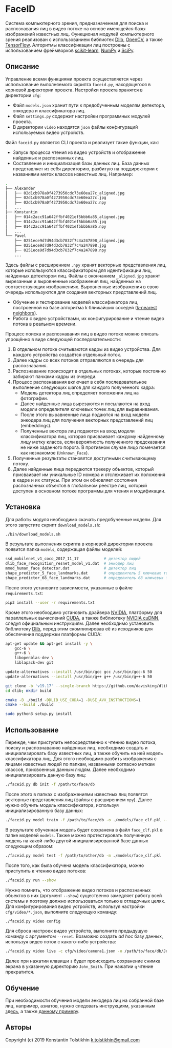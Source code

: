 # FaceID

Система компьютерного зрения, предназначенная для поиска и распознавания лиц в видео потоке на основе имеющейся базы изображений известных лиц. Функционал модулей компьютерного зрения реализован с использованием библиотек [Dlib](http://dlib.net/), [OpenCV](https://opencv.org/), а также [TensorFlow](https://www.tensorflow.org/). Алгоритмы классификации лиц построены с использованием фреймворков [scikit-learn](https://scikit-learn.org/stable/), [NumPy](https://numpy.org/) и [SciPy](https://www.scipy.org/).

## Описание

Управление всеми функциями проекта осуществляется через использование выполняемого скрипта `faceid.py`, находящегося в корневой директории проекта. Настройки проекта хранятся в директории `cfg`:

* Файл `models.json` хранит пути к предобученным моделям детектора, энкодера и классификатора лиц.
* Файл `settings.py` содержит настройки программных модулей проекта.
* В директории `video` находятся `json` файлы конфигураций используемых видео устройств.

Файл `faceid.py` является CLI проекта и реализует такие функции, как:

* Запуск процесса чтения из видео устройств и отображение найденных и распознанных лиц.
* Составление и инициализация базы данных лиц. База данных представляет из себя директорию, разбитую на поддиректории с названиями меток классов известных лиц. Например:

```bash
.
├── Alexander
│   ├── 02d1cb978a0f4273950cdc73e60ea27c_aligned.jpg
│   ├── 02d1cb978a0f4273950cdc73e60ea27c.jpg
│   ├── 02d1cb978a0f4273950cdc73e60ea27c.npy
│   ...
├── Konstantin
│   ├── 014c2acc91a642ffbf4021ef5bbb6a85_aligned.jpg
│   ├── 014c2acc91a642ffbf4021ef5bbb6a85.jpg
│   ├── 014c2acc91a642ffbf4021ef5bbb6a85.npy
│   ...
└── Pavel
    ├── 0251ece9d7d94d3cb7832f7c4a247898_aligned.jpg
    ├── 0251ece9d7d94d3cb7832f7c4a247898.jpg
    ├── 0251ece9d7d94d3cb7832f7c4a247898.npy
    ...
```
Здесь файлы с расширением `.npy` хранят векторные представления лиц, которые используются классификатором для идентификации лиц, найденных детектором лиц. Файлы с окончанием `_aligned.jpg` хранят вырезанные и выровненные изображения лиц, найденных на соответствующих изображениях. Выровненные изображения в свою очередь используются для создания векторных представлений лиц.

* Обучение и тестирование моделей классификатора лиц, построенной на базе алгоритма k ближайших соседей ([k-nearest neighbors](https://en.wikipedia.org/wiki/K-nearest_neighbors_algorithm)).
* Работа с видео устройствами, их конфигурирование и чтение видео потока в реальном времени.

Процесс поиска и распознавания лиц в видео потоке можно описать упрощённо в виде следующей последовательности:

1. В отдельном потоке считываются кадры из видео устройства. Для каждого устройства создаётся отдельный поток.
2. Далее кадры со всех потоков отправляются в очередь для распознавания.
3. Распознавание происходит в отдельных потоках, которые постоянно забирают пачками кадры из очереди.
4. Процесс распознавания включает в себя последовательное выполнение следующих шагов для каждого полученного кадра:
    * Модель детектора лиц определяет положения лиц на фотографии.
    * Далее найденные лица вырезаются и посылаются на вход модели определителя ключевых точек лиц для выравнивания.
    * После этого выравненные лица подаются на вход модели энкодера лиц для получения векторных представлений лиц (embeddings).
    * Полученные вектора лиц подаются на вход модели классификатора лиц, которая присваивает каждому найденному лицу метку класса, если вероятность полученного предсказания не ниже заданного порога. В противном случае лицо помечается как незнакомое (`Unknown_Face`).
5. Полученные результаты становятся доступными считывающему потоку.
6. Далее найденные лица передаются трекеру объектов, который присваивает им уникальные ID номера и отслеживает их положения в кадре и их статусы. При этом он обновляет состояния распознанных объектов в глобальном реестре лиц, который доступен в основном потоке программы для чтения и модификации.

## Установка

Для работы модуля необходимо скачать предобученные модели. Для этого запустите скрипт `download_models.sh`:
```bash
./bin/download_models.sh
```
В результате выполнения скрипта в корневой директории проекта появится папка `models`, содержащая файлы моделей:
```bash
ssd_mobilenet_v1_coco_2017_11_17           # детектор людей
dlib_face_recognition_resnet_model_v1.dat  # энкодер лиц
mmod_human_face_detector.dat               # детектор лиц
shape_predictor_5_face_landmarks.dat       # определитель 5 ключевых точек лиц
shape_predictor_68_face_landmarks.dat      # определитель 68 ключевых точек лиц (используется по умолчанию)
```
После этого установите зависимости, указанные в файле `requirements.txt`:
```bash
pip3 install --user -r requirements.txt
```
Кроме этого необходимо установить драйвера [NVIDIA](https://www.nvidia.com/Download/index.aspx?lang=en-us), платформу для параллельных вычислений [CUDA](https://developer.nvidia.com/cuda-zone), а также библиотеку [NVIDIA cuDNN](https://developer.nvidia.com/cudnn), следуя официальным инструкциям. Далее необходимо установить библиотеку [Dlib](http://dlib.net/), перед этим скомпилировав её из исходников для обеспечения поддержки платформы CUDA:
```bash
apt-get update && apt-get install -y \
    gcc-6 \
    g++-6 \
    libopenblas-dev \
    liblapack-dev git

update-alternatives --install /usr/bin/gcc gcc /usr/bin/gcc-6 50
update-alternatives --install /usr/bin/g++ g++ /usr/bin/g++-6 50

git clone -b 'v19.17' --single-branch https://github.com/davisking/dlib.git
cd dlib; mkdir build

cmake -B ./build -DDLIB_USE_CUDA=1 -DUSE_AVX_INSTRUCTIONS=1
cmake --build ./build

sudo python3 setup.py install
```

## Использование

Пережде, чем приступить непосредственно к чтению видео потока, поиску и распознаванию найденных лиц, необходимо создать и инициализировать базу известных лиц, а также обучить на ней модель классификатора лиц. Для этого необходимо разбить изображения с лицами известных людей по папкам, названными согласно меткам классов, присвоенных данным людям. Далее необходимо инициализировать данную базу лиц:
```bash
./faceid.py db init -f /path/to/face/db
```
После этого в папках с изображениями известных лиц появятся векторные представления лиц (файлы с расширением `npy`). Далее нужно обучить модель классификатора, используя инициализированную базу данных:
```bash
./faceid.py model train -f /path/to/face/db -o ./models/face_clf.pkl --optimize
```
В результате обученная модель будет сохранена в файл `face_clf.pkl` в папке моделей `models`. Также можно протестировать полученную модель на какой-либо другой инициализированной базе данных следующим образом:
```bash
./faceid.py model test -f /path/to/other/db -m ./models/face_clf.pkl
```
После того, как была обучена модель классификатора, можно приступить к чтению видео потоков:
```bash
./faceid.py run --show
```
Нужно помнить, что отображение видео потоков и распознанных объектов в них (аргумент `--show`) существенно замедляет работу всей системы и поэтому должно использоваться только в отладочных целях. Для конфигурирования видео устройств, используя настройки `cfg/video/*.json`, выполните следующую команду:
```bash
./faceid.py video config
```
Для сброса настроек видео устройств, выполните предыдущую команду с аргументом `--reset`. Возможно создать *ad hoc* базу данных, используя видео поток с какого-либо устройства:
```bash
./faceid.py video live -c cfg/video/camera1.json -o /path/to/face/db/John_Smith
```
Далее при нажатии клавиши `s` будет происходить сохранение снимка экрана в указанную директорию `John_Smith`. При нажатии `q` чтение прекратится.

## Обучение

При необходимости обучения модели энкодера лиц на собранной базе лиц, например, азиатов, нужно следовать инструкциям, указанным [здесь](https://github.com/ageitgey/face_recognition/wiki/Face-Recognition-Accuracy-Problems#question-can-i-re-train-the-face-encoding-model-to-make-it-more-accurate-for-my-images), а также [данному примеру](http://dlib.net/dnn_metric_learning_on_images_ex.cpp.html).

## Авторы

Copyright (c) 2019 Konstantin Tolstikhin <k.tolstikhin@gmail.com>


